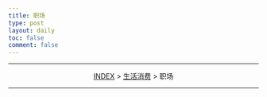 ```yaml
---
title: 职场
type: post
layout: daily
toc: false
comment: false
---
```

---
<span><center>[INDEX](/gknows/wikimap) > [生活消费](/gknows/生活消费) > 职场</center></span>

---
